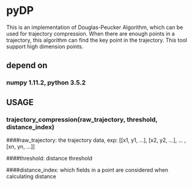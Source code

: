 # pyDP
This is an implementation of Douglas-Peucker Algorithm, which can be used for trajectory compression.
When there are enough points in a trajectory, this algorithm can find the key point in the trajectory.
This tool support high dimension points.
## depend on
### numpy 1.11.2, python 3.5.2

## USAGE
### trajectory_compression(raw_trajectory, threshold, distance_index)


####raw_trajectory: the trajectory data, exp: [[x1, y1, ...], [x2, y2, ...], ... , [xn, yn, ...]]


####threshold: distance threshold


####distance_index: which fields in a point are considered when calculating distance
